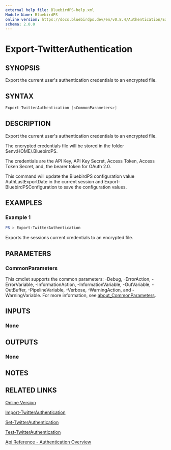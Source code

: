```yaml
---
external help file: BluebirdPS-help.xml
Module Name: BluebirdPS
online version: https://docs.bluebirdps.dev/en/v0.8.4/Authentication/Export-TwitterAuthentication
schema: 2.0.0
---
```


# Export-TwitterAuthentication

## SYNOPSIS

Export the current user's authentication credentials to an encrypted file.

## SYNTAX

```powershell
Export-TwitterAuthentication [<CommonParameters>]
```

## DESCRIPTION

Export the current user's authentication credentials to an encrypted file.

The encrypted credentials file will be stored in the folder $env:HOME/.BluebirdPS.

The credentials are the API Key, API Key Secret, Access Token, Access Token Secret, and, the bearer token for OAuth 2.0.

This command will update the BluebirdPS configuration value AuthLastExportDate in the current session and Export-BluebirdPSConfiguration to save the configuration values.

## EXAMPLES

### Example 1

```powershell
PS > Export-TwitterAuthentication
```

Exports the sessions current credentials to an encrypted file.

## PARAMETERS

### CommonParameters

This cmdlet supports the common parameters: -Debug, -ErrorAction, -ErrorVariable, -InformationAction, -InformationVariable, -OutVariable, -OutBuffer, -PipelineVariable, -Verbose, -WarningAction, and -WarningVariable. For more information, see [about_CommonParameters](http://go.microsoft.com/fwlink/?LinkID=113216).

## INPUTS

### None

## OUTPUTS

### None

## NOTES

## RELATED LINKS

[Online Version](https://docs.bluebirdps.dev/en/v0.8.4/Authentication/Export-TwitterAuthentication)

[Import-TwitterAuthentication](https://docs.bluebirdps.dev/en/v0.8.4/Authentication/Import-TwitterAuthentication)

[Set-TwitterAuthentication](https://docs.bluebirdps.dev/en/v0.8.4/Authentication/Set-TwitterAuthentication)

[Test-TwitterAuthentication](https://docs.bluebirdps.dev/en/v0.8.4/Authentication/Test-TwitterAuthentication)

[Api Reference - Authentication Overview](https://developer.twitter.com/en/docs/authentication/overview)
